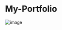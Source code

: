 # My-Portfolio
![image](https://github.com/user-attachments/assets/8ac7b2e1-0b66-433a-8926-1b4cc4fac59f)
